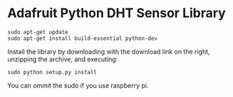 Adafruit Python DHT Sensor Library
==================================
````
sudo apt-get update
sudo apt-get install build-essential python-dev
````

Install the library by downloading with the download link on the right, unzipping the archive, and executing:

````
sudo python setup.py install
````
You can ommit the sudo if you use raspberry pi.
